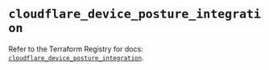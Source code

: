 # `cloudflare_device_posture_integration`

Refer to the Terraform Registry for docs: [`cloudflare_device_posture_integration`](https://registry.terraform.io/providers/cloudflare/cloudflare/4.37.0/docs/resources/device_posture_integration).
